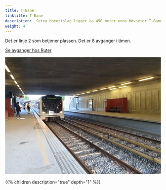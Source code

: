 ```yaml
---
title: T-Bane
linktitle: T-Bane
description:  Setra borettslag ligger ca 450 meter unna Hovseter T-Bane stasjon
weight: 4
---
```


Det er linje 2 som betjener plassen. Det er 8 avganger i timen.

[Se avganger hos Ruter](https://ruter.no/reiseplanlegger/?departures=true&departureStop=%7B%22id%22%3A%22NSR%3AStopPlace%3A58275%22%2C%22name%22%3A%22Hovseter%22%2C%22county%22%3A%22Oslo%22%2C%22locality%22%3A%22Oslo%22%2C%22coordinates%22%3A%7B%22x%22%3A10.655462%2C%22y%22%3A59.946404%7D%2C%22category%22%3A%5B%22metroStation%22%2C%22onstreetBus%22%5D%7D)

![Tbane](tbane.jpg)

{{% children description="true" depth="1" %}}
